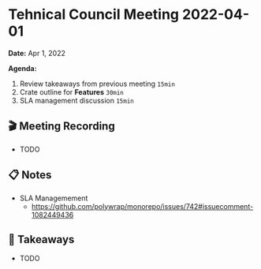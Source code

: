 Tehnical Council Meeting 2022-04-01
===

**Date:** Apr 1, 2022

**Agenda:**
1. Review takeaways from previous meeting `15min`
1. Crate outline for **Features** `30min`
1. SLA management discussion `15min`


:clapper: Meeting Recording 
---
* TODO

:clipboard: Notes
---
* SLA Managemement
  * https://github.com/polywrap/monorepo/issues/742#issuecomment-1082449436


:closed_book: Takeaways
--
* TODO
